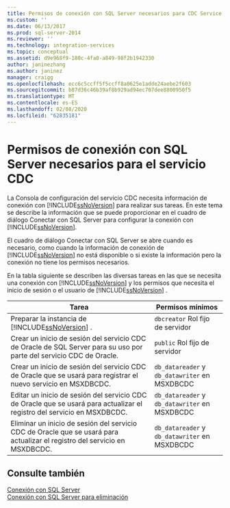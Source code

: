 ```yaml
---
title: Permisos de conexión con SQL Server necesarios para CDC Service | Microsoft Docs
ms.custom: ''
ms.date: 06/13/2017
ms.prod: sql-server-2014
ms.reviewer: ''
ms.technology: integration-services
ms.topic: conceptual
ms.assetid: d9e968f9-180c-4fa0-a849-98f2b1942330
author: janinezhang
ms.author: janinez
manager: craigg
ms.openlocfilehash: ecc6c5ccff5f5ccff8a0625e1adde24aebe2f603
ms.sourcegitcommit: b87d36c46b39af8b929ad94ec707dee8800950f5
ms.translationtype: MT
ms.contentlocale: es-ES
ms.lasthandoff: 02/08/2020
ms.locfileid: "62835181"
---
```

# <a name="sql-server-connection-required-permissions-for-the-cdc-service"></a>Permisos de conexión con SQL Server necesarios para el servicio CDC
  La Consola de configuración del servicio CDC necesita información de conexión con [!INCLUDE[ssNoVersion](../../includes/ssnoversion-md.md)] para realizar sus tareas. En este tema se describe la información que se puede proporcionar en el cuadro de diálogo Conectar con SQL Server para configurar la conexión con [!INCLUDE[ssNoVersion](../../includes/ssnoversion-md.md)].  
  
 El cuadro de diálogo Conectar con SQL Server se abre cuando es necesario, como cuando la información de conexión de [!INCLUDE[ssNoVersion](../../includes/ssnoversion-md.md)] no está disponible o si existe la información pero la conexión no tiene los permisos necesarios.  
  
 En la tabla siguiente se describen las diversas tareas en las que se necesita una conexión con [!INCLUDE[ssNoVersion](../../includes/ssnoversion-md.md)] y los permisos que necesita el inicio de sesión o el usuario de [!INCLUDE[ssNoVersion](../../includes/ssnoversion-md.md)] .  
  
|Tarea|Permisos mínimos|  
|----------|-------------------------|  
|Preparar la instancia de [!INCLUDE[ssNoVersion](../../includes/ssnoversion-md.md)] .|`dbcreator` Rol fijo de servidor|  
|Crear un inicio de sesión del servicio CDC de Oracle de SQL Server para su uso por parte del servicio CDC de Oracle.|`public` Rol fijo de servidor|  
|Crear un inicio de sesión del servicio CDC de Oracle que se usará para registrar el nuevo servicio en MSXDBCDC.|`db_datareader` y `db_datawriter` en MSXDBCDC|  
|Editar un inicio de sesión del servicio CDC de Oracle que se usará para actualizar el registro del servicio en MSXDBCDC.|`db_datareader` y `db_datawriter` en MSXDBCDC|  
|Eliminar un inicio de sesión del servicio CDC de Oracle que se usará para actualizar el registro del servicio en MSXDBCDC.|`db_datareader` y `db_datawriter` en MSXDBCDC|  
  
## <a name="see-also"></a>Consulte también  
 [Conexión con SQL Server](connection-to-sql-server.md)   
 [Conexión con SQL Server para eliminación](connection-to-sql-server-for-delete.md)  
  
  

